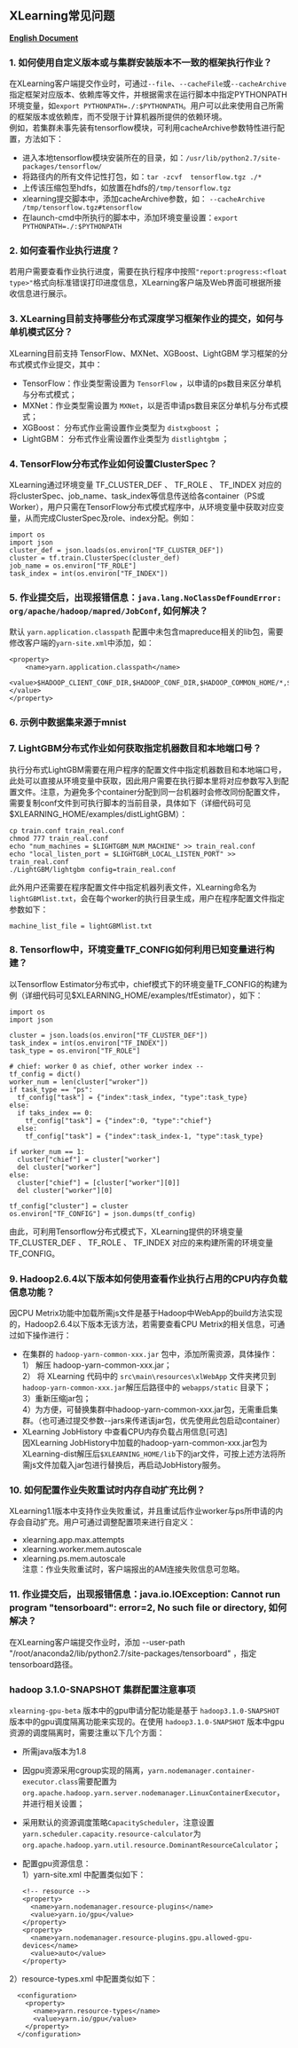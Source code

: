 ## XLearning常见问题

[**English Document**](./faq.md)

### 1. 如何使用自定义版本或与集群安装版本不一致的框架执行作业？  
在XLearning客户端提交作业时，可通过`--file`、`--cacheFile`或`--cacheArchive`指定框架对应版本、依赖库等文件，并根据需求在运行脚本中指定PYTHONPATH环境变量，如`export PYTHONPATH=./:$PYTHONPATH`。用户可以此来使用自己所需的框架版本或依赖库，而不受限于计算机器所提供的依赖环境。  
例如，若集群未事先装有tensorflow模块，可利用cacheArchive参数特性进行配置，方法如下：  
- 进入本地tensorflow模块安装所在的目录，如：`/usr/lib/python2.7/site-packages/tensorflow/`  
- 将路径内的所有文件记性打包，如：` tar -zcvf  tensorflow.tgz ./* ` 
- 上传该压缩包至hdfs，如放置在hdfs的`/tmp/tensorflow.tgz`  
- xlearning提交脚本中，添加cacheArchive参数，如：  `--cacheArchive /tmp/tensorflow.tgz#tensorflow`  
- 在launch-cmd中所执行的脚本中，添加环境变量设置：`export PYTHONPATH=./:$PYTHONPATH`  

### 2. 如何查看作业执行进度？  
若用户需要查看作业执行进度，需要在执行程序中按照`"report:progress:<float type>"`格式向标准错误打印进度信息，XLearning客户端及Web界面可根据所接收信息进行展示。  

### 3. XLearning目前支持哪些分布式深度学习框架作业的提交，如何与单机模式区分？  
XLearning目前支持 TensorFlow、MXNet、XGBoost、LightGBM 学习框架的分布式模式作业提交，其中：  
- TensorFlow：作业类型需设置为 `TensorFlow` ，以申请的ps数目来区分单机与分布式模式；  
- MXNet：作业类型需设置为 `MXNet`，以是否申请ps数目来区分单机与分布式模式；  
- XGBoost： 分布式作业需设置作业类型为 `distxgboost` ；  
- LightGBM： 分布式作业需设置作业类型为 `distlightgbm` ；  


### 4. TensorFlow分布式作业如何设置ClusterSpec？  
XLearning通过环境变量 TF\_CLUSTER\_DEF 、 TF\_ROLE 、 TF\_INDEX 对应的将clusterSpec、job\_name、task\_index等信息传送给各container（PS或Worker），用户只需在TensorFlow分布式模式程序中，从环境变量中获取对应变量，从而完成ClusterSpec及role、index分配。例如：  

    import os
    import json
    cluster_def = json.loads(os.environ["TF_CLUSTER_DEF"])
    cluster = tf.train.ClusterSpec(cluster_def)
    job_name = os.environ["TF_ROLE"]
    task_index = int(os.environ["TF_INDEX"])

### 5. 作业提交后，出现报错信息：`java.lang.NoClassDefFoundError: org/apache/hadoop/mapred/JobConf`, 如何解决？   
默认 `yarn.application.classpath` 配置中未包含mapreduce相关的lib包，需要修改客户端的`yarn-site.xml`中添加，如：

    <property>
        <name>yarn.application.classpath</name>    
        <value>$HADOOP_CLIENT_CONF_DIR,$HADOOP_CONF_DIR,$HADOOP_COMMON_HOME/*,$HADOOP_COMMON_HOME/lib/*,$HADOOP_HDFS_HOME/*,$HADOOP_HDFS_HOME/lib/*,$HADOOP_YARN_HOME/*,$HADOOP_YARN_HOME/lib/*,$HADOOP_MAPRED_HOME/*,$HADOOP_MAPRED_HOME/lib/*</value>  
    </property>  


### 6. 示例中数据集来源于mnist  

### 7. LightGBM分布式作业如何获取指定机器数目和本地端口号？  
执行分布式LightGBM需要在用户程序的配置文件中指定机器数目和本地端口号，此处可以直接从环境变量中获取，因此用户需要在执行脚本里将对应参数写入到配置文件。注意，为避免多个container分配到同一台机器时会修改同份配置文件，需要复制conf文件到可执行脚本的当前目录，具体如下（详细代码可见$XLEARNING_HOME/examples/distLightGBM）：  

    cp train.conf train_real.conf
    chmod 777 train_real.conf
    echo "num_machines = $LIGHTGBM_NUM_MACHINE" >> train_real.conf
    echo "local_listen_port = $LIGHTGBM_LOCAL_LISTEN_PORT" >> train_real.conf
    ./LightGBM/lightgbm config=train_real.conf

   
此外用户还需要在程序配置文件中指定机器列表文件，XLearning命名为`lightGBMlist.txt`，会在每个worker的执行目录生成，用户在程序配置文件指定参数如下：  

    machine_list_file = lightGBMlist.txt
  

### 8. Tensorflow中，环境变量TF_CONFIG如何利用已知变量进行构建？
以Tensorflow Estimator分布式中，chief模式下的环境变量TF_CONFIG的构建为例（详细代码可见$XLEARNING_HOME/examples/tfEstimator），如下：  

    import os
    import json
    
    cluster = json.loads(os.environ["TF_CLUSTER_DEF"])
    task_index = int(os.environ["TF_INDEX"])
    task_type = os.environ["TF_ROLE"]

    # chief: worker 0 as chief, other worker index --
    tf_config = dict()
    worker_num = len(cluster["wroker"])
    if task_type == "ps":
	  tf_config["task"] = {"index":task_index, "type":task_type}
    else:
	  if taks_index == 0:
	    tf_config["task"] = {"index":0, "type":"chief"}
	  else:
		tf_config["task"] = {"index":task_index-1, "type":task_type}

    if worker_num == 1:
	  cluster["chief"] = cluster["worker"]
	  del cluster["worker"]
    else:
	  cluster["chief"] = [cluster["worker"][0]]
	  del cluster["worker"][0]

    tf_config["cluster"] = cluster
    os.environ["TF_CONFIG"] = json.dumps(tf_config)

由此，可利用Tensorflow分布式模式下，XLearning提供的环境变量 TF\_CLUSTER\_DEF 、 TF\_ROLE 、 TF\_INDEX 对应的来构建所需的环境变量TF_CONFIG。  


### 9. Hadoop2.6.4以下版本如何使用查看作业执行占用的CPU内存负载信息功能？
因CPU Metrix功能中加载所需js文件是基于Hadoop中WebApp的build方法实现的，Hadoop2.6.4以下版本无该方法，若需要查看CPU Metrix的相关信息，可通过如下操作进行：  
- 在集群的 `hadoop-yarn-common-xxx.jar` 包中，添加所需资源，具体操作：  
1） 解压 hadoop-yarn-common-xxx.jar；  
2） 将 XLearning 代码中的 `src\main\resources\xlWebApp` 文件夹拷贝到`hadoop-yarn-common-xxx.jar`解压后路径中的 `webapps/static` 目录下；  
3）重新压缩jar包；  
4）为方便，可替换集群中hadoop-yarn-common-xxx.jar包，无需重启集群。（也可通过提交参数--jars来传递该jar包，优先使用此包启动container）  
- XLearning JobHistory 中查看CPU内存负载占用信息[可选]  
因XLearning JobHistory中加载的hadoop-yarn-common-xxx.jar包为XLearning-dist解压后`$XLEARNING_HOME/lib`下的jar文件，可按上述方法将所需js文件加载入jar包进行替换后，再启动JobHistory服务。  


### 10. 如何配置作业失败重试时内存自动扩充比例？  
XLearning1.1版本中支持作业失败重试，并且重试后作业worker与ps所申请的内存会自动扩充。用户可通过调整配置项来进行自定义：  
- xlearning.app.max.attempts  
- xlearning.worker.mem.autoscale  
- xlearning.ps.mem.autoscale  
注意：作业失败重试时，客户端报出的AM连接失败信息可忽略。 


### 11. 作业提交后，出现报错信息：java.io.IOException: Cannot run program "tensorboard": error=2, No such file or directory, 如何解决？  
在XLearning客户端提交作业时，添加 --user-path "/root/anaconda2/lib/python2.7/site-packages/tensorboard" ，指定tensorboard路径。   

### hadoop 3.1.0-SNAPSHOT 集群配置注意事项
`xlearning-gpu-beta` 版本中的gpu申请分配功能是基于 `hadoop3.1.0-SNAPSHOT` 版本中的gpu调度隔离功能来实现的。在使用 `hadoop3.1.0-SNAPSHOT` 版本中gpu资源的调度隔离时，需要注重以下几个方面：  
- 所需java版本为1.8  
- 因gpu资源采用cgroup实现的隔离，`yarn.nodemanager.container-executor.class`需要配置为`org.apache.hadoop.yarn.server.nodemanager.LinuxContainerExecutor`，并进行相关设置；  
- 采用默认的资源调度策略`CapacityScheduler`，注意设置`yarn.scheduler.capacity.resource-calculator`为`org.apache.hadoop.yarn.util.resource.DominantResourceCalculator`；  
- 配置gpu资源信息：  
1）yarn-site.xml 中配置类似如下：  

      <!-- resource -->
      <property>
        <name>yarn.nodemanager.resource-plugins</name>
        <value>yarn.io/gpu</value>
      </property>
      <property>
        <name>yarn.nodemanager.resource-plugins.gpu.allowed-gpu-devices</name>
        <value>auto</value>
      </property>

2）resource-types.xml 中配置类似如下：  

      <configuration>
        <property>
          <name>yarn.resource-types</name>
          <value>yarn.io/gpu</value>
        </property>
      </configuration>

